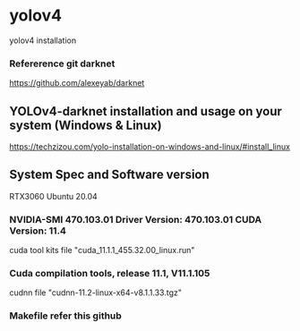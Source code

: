 # yolov4
yolov4 installation

### Refererence git darknet
https://github.com/alexeyab/darknet

## YOLOv4-darknet installation and usage on your system (Windows & Linux)
https://techzizou.com/yolo-installation-on-windows-and-linux/#install_linux

## System Spec and Software version<br/>
RTX3060 Ubuntu 20.04 <br/>
### NVIDIA-SMI 470.103.01   Driver Version: 470.103.01   CUDA Version: 11.4 <br/>
cuda tool kits file "cuda_11.1.1_455.32.00_linux.run" <br/>
### Cuda compilation tools, release 11.1, V11.1.105 <br/>
cudnn file "cudnn-11.2-linux-x64-v8.1.1.33.tgz" <br/>
### Makefile refer this github
